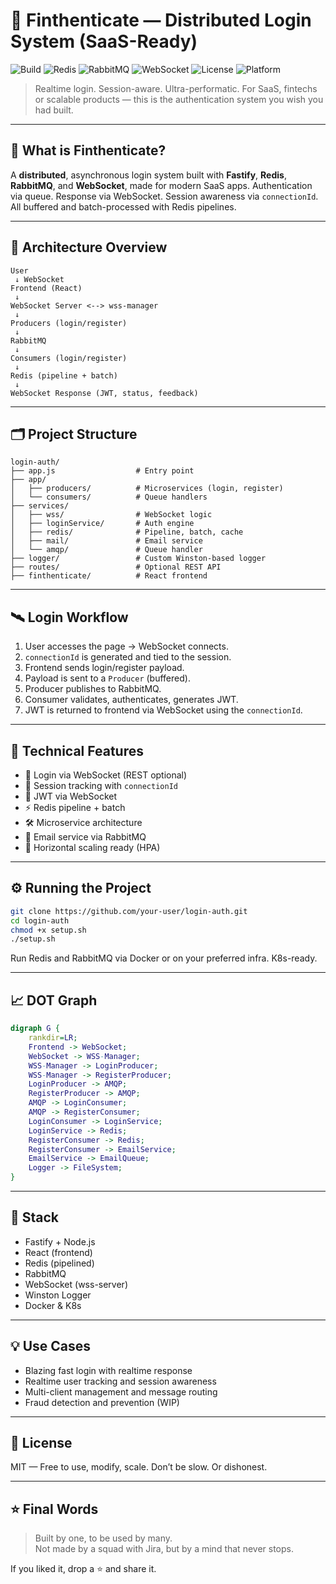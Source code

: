 
# 🔐 Finthenticate — Distributed Login System (SaaS-Ready)

![Build](https://img.shields.io/badge/build-passing-brightgreen)
![Redis](https://img.shields.io/badge/cache-redis-red)
![RabbitMQ](https://img.shields.io/badge/queue-rabbitmq-orange)
![WebSocket](https://img.shields.io/badge/websocket-enabled-blue)
![License](https://img.shields.io/badge/license-MIT-lightgrey)
![Platform](https://img.shields.io/badge/platform-nodejs-yellow)

> Realtime login. Session-aware. Ultra-performatic. For SaaS, fintechs or scalable products — this is the authentication system you wish you had built.

---

## 🚨 What is Finthenticate?

A **distributed**, asynchronous login system built with **Fastify**, **Redis**, **RabbitMQ**, and **WebSocket**, made for modern SaaS apps. Authentication via queue. Response via WebSocket. Session awareness via `connectionId`. All buffered and batch-processed with Redis pipelines.

---

## 🧠 Architecture Overview

```
User
 ↓ WebSocket
Frontend (React) 
 ↓
WebSocket Server <--> wss-manager
 ↓
Producers (login/register)
 ↓
RabbitMQ
 ↓
Consumers (login/register)
 ↓
Redis (pipeline + batch)
 ↓
WebSocket Response (JWT, status, feedback)
```

---

## 🗂 Project Structure

```
login-auth/
├── app.js                  # Entry point
├── app/
│   ├── producers/          # Microservices (login, register)
│   └── consumers/          # Queue handlers
├── services/
│   ├── wss/                # WebSocket logic
│   ├── loginService/       # Auth engine
│   ├── redis/              # Pipeline, batch, cache
│   ├── mail/               # Email service
│   └── amqp/               # Queue handler
├── logger/                 # Custom Winston-based logger
├── routes/                 # Optional REST API
├── finthenticate/          # React frontend
```

---

## 🛰 Login Workflow

1. User accesses the page → WebSocket connects.
2. `connectionId` is generated and tied to the session.
3. Frontend sends login/register payload.
4. Payload is sent to a `Producer` (buffered).
5. Producer publishes to RabbitMQ.
6. Consumer validates, authenticates, generates JWT.
7. JWT is returned to frontend via WebSocket using the `connectionId`.

---

## 🧪 Technical Features

- 🔗 Login via WebSocket (REST optional)
- 🧵 Session tracking with `connectionId`
- 🧬 JWT via WebSocket
- ⚡ Redis pipeline + batch
- 🛠 Microservice architecture
- 💌 Email service via RabbitMQ
- 🧱 Horizontal scaling ready (HPA)

---

## ⚙️ Running the Project

```bash
git clone https://github.com/your-user/login-auth.git
cd login-auth
chmod +x setup.sh
./setup.sh
```

Run Redis and RabbitMQ via Docker or on your preferred infra. K8s-ready.

---

## 📈 DOT Graph

```dot
digraph G {
    rankdir=LR;
    Frontend -> WebSocket;
    WebSocket -> WSS-Manager;
    WSS-Manager -> LoginProducer;
    WSS-Manager -> RegisterProducer;
    LoginProducer -> AMQP;
    RegisterProducer -> AMQP;
    AMQP -> LoginConsumer;
    AMQP -> RegisterConsumer;
    LoginConsumer -> LoginService;
    LoginService -> Redis;
    RegisterConsumer -> Redis;
    RegisterConsumer -> EmailService;
    EmailService -> EmailQueue;
    Logger -> FileSystem;
}
```

---

## 🧰 Stack

- Fastify + Node.js
- React (frontend)
- Redis (pipelined)
- RabbitMQ
- WebSocket (wss-server)
- Winston Logger
- Docker & K8s

---

## 💡 Use Cases

- Blazing fast login with realtime response
- Realtime user tracking and session awareness
- Multi-client management and message routing
- Fraud detection and prevention (WIP)

---

## 📜 License

MIT — Free to use, modify, scale. Don’t be slow. Or dishonest.

---

## ⭐ Final Words

> Built by one, to be used by many.  
> Not made by a squad with Jira, but by a mind that never stops.

If you liked it, drop a ⭐ and share it.
